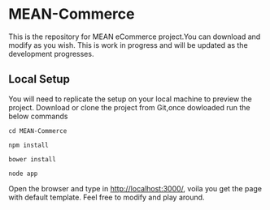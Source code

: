 # MEAN-Commerce
This is the repository for MEAN eCommerce project.You can download and modify as you wish.
This is work in progress and will be updated as the development progresses.

## Local Setup
You will need to replicate the setup on your local machine to preview the project.
Download or clone the project from Git,once dowloaded run the below commands
```
cd MEAN-Commerce
```

```
npm install
```

```
bower install
```

```
node app
```

Open the browser and type in  [http://localhost:3000/](http://localhost:3000/), voila you get the page with default template.
Feel free to modify and play around.
